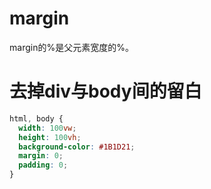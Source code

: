 # margin
margin的%是父元素宽度的%。  

# 去掉div与body间的留白
```css
html, body {
  width: 100vw;
  height: 100vh;
  background-color: #1B1D21;
  margin: 0;
  padding: 0;
}
```
